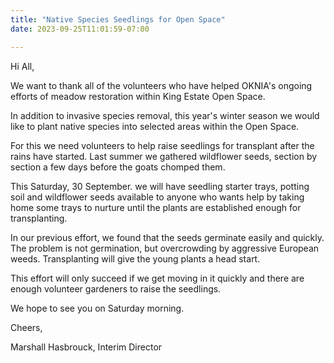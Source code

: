 ```yaml
---
title: "Native Species Seedlings for Open Space"
date: 2023-09-25T11:01:59-07:00

---
```

Hi All,

We want to thank all of the volunteers who have helped OKNIA's ongoing efforts of meadow restoration within King Estate Open Space.

In addition to invasive species removal, this year's winter season we would like to plant native species into selected areas within the Open Space.

For this we need volunteers to help raise seedlings for transplant after the rains have started. Last summer we gathered wildflower seeds, section by section a few days before the goats chomped them.

This Saturday, 30 September. we will have seedling starter trays, potting soil and wildflower seeds available to anyone who wants help by taking home some trays to nurture until the plants are established enough for transplanting.

In our previous effort, we found that the seeds germinate easily and quickly. The problem is not
germination, but overcrowding by aggressive European weeds. Transplanting will give the young plants a head start.

This effort will only succeed if we get moving in it quickly and there are enough volunteer gardeners to raise the seedlings.

We hope to see you on Saturday morning.

Cheers,

Marshall Hasbrouck, Interim Director